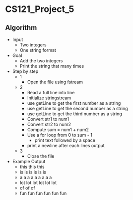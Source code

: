 # CS121_Project_5

## Algorithm
* Input
  * Two integers
  * One string format
* Goal
  * Add the two integers
  * Print the string that many times
* Step by step
  * 1
    * Open the file using fstream
  * 2
    * Read a full line into line
    * Initialize stringstream
    * use getLine to get the first number as a string
    * use getLine to get the second number as a string
    * use getLine to get the third number as a string
    * Convert str1 to num1
    * Convert str2 to num2
    * Compute sum = num1 + num2
    * Use a for loop from 0 to sum - 1
      * print text followed by a space
    * print a newline after each lines output
  * 3
    * Close the file
* Example Output
  * this this this 
  * is is is is is is 
  * a a a a a a a a a 
  * lot lot lot lot lot lot
  * of of of 
  * fun fun fun fun fun fun 
